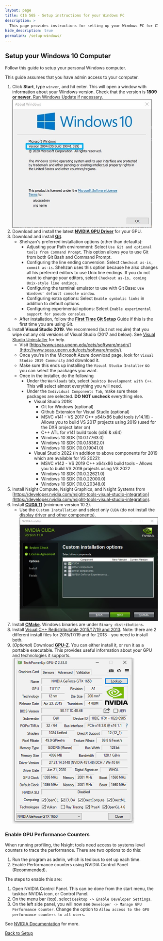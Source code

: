 ```yaml
---
layout: page
title: CIS 565 - Setup instructions for your Windows PC
description: >
  This page provides instructions for setting up your Windows PC for CIS 565
hide_description: true
permalink: /setup-windows/
---
```


## Setup your Windows 10 Computer

Follow this guide to setup your personal Windows computer.

This guide assumes that you have admin access to your computer.

1. Click **Start**, type `winver`, and hit enter. This will open a window with information about your Windows version. Check that the version is **1809 or newer**. Run Windows Update if necessary.
    ![winver](/assets/images/screenshots/winver.jpg)
2. Download and install the latest [**NVIDIA GPU Driver**](https://www.nvidia.com/download/index.aspx?lang=en-us) for your GPU.
3. Download and install [**Git**](https://git-scm.com/download/win).
    * Shehzan's preferred installation options (other than defaults):
        * Adjusting your Path environment: Select `Use Git and optional tools from Command Prompt`. This option allows you to use Git from both Git Bash and Command Prompt.
        * Configuring the line ending conversion: Select `Checkout as-is, commit as-is`. Shehzan uses this option because he also changes all his preferred editors to use Unix line endings. If you do not want to change your editors, select `Checkout as-is, coming Unix-style line endings`.
        * Configuring the terminal emulator to use with Git Base: `Use Windows' default console window`.
        * Configuring extra options: Select `Enable symbolic links` in addition to default options.
        * Configuring experimental options: Select `Enable experimental support for pseudo consoles`.
    * After installation, follow the [**First Time Git Setup**](https://git-scm.com/book/en/v2/Getting-Started-First-Time-Git-Setup) Guide if this is the first time you are using Git.
4. Install **Visual Studio 2019**. We recommend (but not require) that you wipe out any old versions of Visual Studio (2017 and below). See [Visual Studio Uninstaller](https://github.com/Microsoft/VisualStudioUninstaller/releases) for help.
    * Visit [http://www.seas.upenn.edu/cets/software/msdn/](http://www.seas.upenn.edu/cets/software/msdn/).
    * Once you're in the Microsoft Azure download page, look for `Visual Studio 2019 Community` and download it.
    * Make sure this ends up installing the `Visual Studio Installer` so you can select the packages you want.
    * Once in the installer, do the following
        * Under the `Workloads` tab, select `Desktop Development with C++`. This will select almost everything you will need.
        * Under the `Individual Components Tab`, make sure these packages are selected. **DO NOT uncheck** everything else.
            * Visual Studio 2019:
                * Git for Windows (optional)
                * Github Extension for Visual Studio (optional)
                * MSVC v141 - VS 2017 C++ x64/x86 build tools (v14.16) - Allows you to build VS 2017 projects using 2019 (used for the DXR project later on)
                * C++ ATL for v141 build tools (x86 & x64)
                * Windows 10 SDK (10.0.17763.0)
                * Windows 10 SDK (10.0.18362.0)
                * Windows 10 SDK (10.0.19041.0)
            * Visual Studio 2022 (in addition to above components for 2019 which are available for VS 2022):
                * MSVC v142 - VS 2019 C++ x64/x86 build tools - Allows you to build VS 2019 projects using VS 2022
                * Windows 10 SDK (10.0.22621.0)
                * Windows 10 SDK (10.0.22000.0)
                * Windows 10 SDK (10.0.20348.0)
5. Install Nsight Compute, Nsight Graphics, and Nsight Systems from [https://developer.nvidia.com/nsight-tools-visual-studio-integration](https://developer.nvidia.com/nsight-tools-visual-studio-integration).
6. Install [**CUDA 11**](https://developer.nvidia.com/cuda-downloads) (minimum version 10.2).
    * Use the `Custom Installation` and select only `CUDA` (do not install the display driver and other components).
    ![cuda-11-custom-installation](/assets/images/screenshots/cuda-11-custom-installation.jpg)
7. Install [**CMake**](http://www.cmake.org/download/). Windows binaries are under `Binary distributions`.
8. Install [Visual C++ Redistributable 2015/17/19 and 2013](https://support.microsoft.com/en-us/help/2977003/the-latest-supported-visual-c-downloads). Note: there are 2 different install files for 2015/17/19 and for 2013 - you need to install both.
9. (_Optional_) Download [**GPU-Z**](https://www.techpowerup.com/download/techpowerup-gpu-z/). You can either install it, or run it as a portable executable. This provides useful information about your GPU and technologies it supports.
    ![gpu-z](/assets/images/screenshots/gpu-z.jpg)

### Enable GPU Performance Counters

When running profiling, the Nsight tools need access to systems level counters to trace the performance. There are two options to do this:

1. Run the program as admin, which is tedious to set up each time.
2. Enable Performance counters using NVIDIA Control Panel (Recommended).

The steps to enable this are:

1. Open NVIDIA Control Panel. This can be done from the start menu, the taskbar NVIDIA icon, or Control Panel.
2. On the menu bar (top), select `Desktop -> Enable Developer Settings`.
3. On the left side panel, you will now see `Developer -> Manage GPU Performance Counter`. Change the option to `Allow access to the GPU performance counters to all users`.

See [NVIDIA Documentation](https://developer.nvidia.com/nvidia-development-tools-solutions-err_nvgpuctrperm-permission-issue-performance-counters) for more.

[Back to Setup](/setup/)
